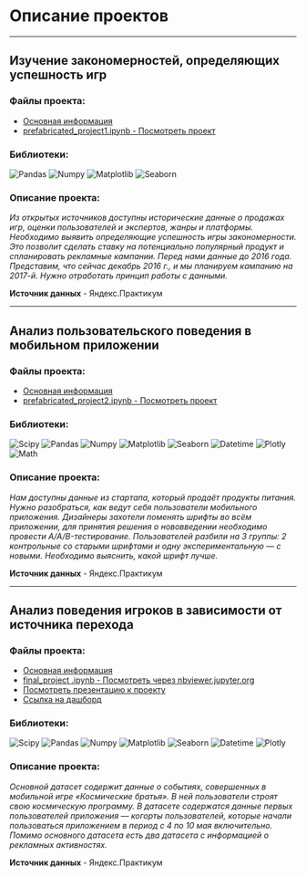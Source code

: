# Описание проектов  
***  
##  Изучение закономерностей, определяющих успешность игр  
### Файлы проекта: 
- [Основная информация](https://github.com/tmin-e/yandex-praktikum-projects/blob/main/prefabricated_project1/README.md)   
- [prefabricated_project1.ipynb - Посмотреть проект](https://github.com/tmin-e/yandex-praktikum-projects/blob/main/prefabricated_project1/prefabricated_project1.ipynb)  

### Библиотеки: 
   <p align="left">
   <img src="https://img.shields.io/badge/library-pandas-brightgreen" alt="Pandas">
   <img src="https://img.shields.io/badge/library-numpy-blueviolet" alt="Numpy">
   <img src="https://img.shields.io/badge/library-matplotlib-blue" alt="Matplotlib">
   <img src="https://img.shields.io/badge/library-seaborn-yellow" alt="Seaborn">
</p>   

### Описание проекта:   

_Из открытых источников доступны исторические данные о продажах игр, оценки пользователей и экспертов, жанры и платформы. Необходимо выявить определяющие успешность игры закономерности. Это позволит сделать ставку на потенциально популярный продукт и спланировать рекламные кампании. Перед нами данные до 2016 года. Представим, что сейчас декабрь 2016 г., и мы планируем кампанию на 2017-й. Нужно отработать принцип работы с данными._  

**Источник данных** - Яндекс.Практикум  
***
##  Анализ пользовательского поведения в мобильном приложении  
### Файлы проекта: 
- [Основная информация](https://github.com/tmin-e/yandex-praktikum-projects/edit/main/prefabricated_project2/README.md) 
- [prefabricated_project2.ipynb - Посмотреть проект](https://github.com/tmin-e/yandex-praktikum-projects/blob/main/prefabricated_project2.ipynb)   

### Библиотеки: 
   <p align="left">
  <img src="https://img.shields.io/badge/library-scipy-yellowgreen" alt="Scipy">
   <img src="https://img.shields.io/badge/library-pandas-brightgreen" alt="Pandas">
   <img src="https://img.shields.io/badge/library-numpy-blueviolet" alt="Numpy">
   <img src="https://img.shields.io/badge/library-matplotlib-blue" alt="Matplotlib">
   <img src="https://img.shields.io/badge/library-seaborn-yellow" alt="Seaborn">
  <img src="https://img.shields.io/badge/library-datetime-red" alt="Datetime">
  <img src="https://img.shields.io/badge/library-Plotly-orange" alt="Plotly">
  <img src="https://img.shields.io/badge/library-math-ff69b4" alt="Math">
</p>   

### Описание проекта:   

_Нам доступны данные из стартапа, который продаёт продукты питания. Нужно разобраться, как ведут себя пользователи мобильного приложения. Дизайнеры захотели поменять шрифты во всём приложении, для принятия решения о нововведении необходимо провести A/A/B-тестирование. Пользователей разбили на 3 группы: 2 контрольные со старыми шрифтами и одну экспериментальную — с новыми. Необходимо выяснить, какой шрифт лучше._  

**Источник данных** - Яндекс.Практикум  
***
##  Анализ поведения игроков в зависимости от источника перехода  
### Файлы проекта:  
- [Основная информация](https://github.com/tmin-e/yandex-praktikum-projects/edit/main/final_project/README.md)  
- [final_project .ipynb - Посмотреть через nbviewer.jupyter.org](https://nbviewer.org/github/tmin-e/yandex-praktikum-projects/blob/main/final_project%20.ipynb)  
- [Посмотреть презентацию к проекту](https://disk.yandex.ru/i/CaoXwolEEPt-gg)   
- [Ссылка на дашборд](https://public.tableau.com/app/profile/tatiana1692/viz/TMinko_project_final/Dashboard1?publish=yes)  

### Библиотеки: 
   <p align="left">
  <img src="https://img.shields.io/badge/library-scipy-yellowgreen" alt="Scipy">
   <img src="https://img.shields.io/badge/library-pandas-brightgreen" alt="Pandas">
   <img src="https://img.shields.io/badge/library-numpy-blueviolet" alt="Numpy">
   <img src="https://img.shields.io/badge/library-matplotlib-blue" alt="Matplotlib">
   <img src="https://img.shields.io/badge/library-seaborn-yellow" alt="Seaborn">
  <img src="https://img.shields.io/badge/library-datetime-red" alt="Datetime">
  <img src="https://img.shields.io/badge/library-Plotly-orange" alt="Plotly">
</p>   

### Описание проекта:   
_Основной датасет содержит данные о событиях, совершенных в мобильной игре «Космические братья». В ней пользователи строят свою космическую программу. В датасете содержатся данные первых пользователей приложения — когорты пользователей, которые начали пользоваться приложением в период с 4 по 10 мая включительно. Помимо основного датасета есть два датасета с информацией о рекламных активностях._   

**Источник данных** - Яндекс.Практикум  
